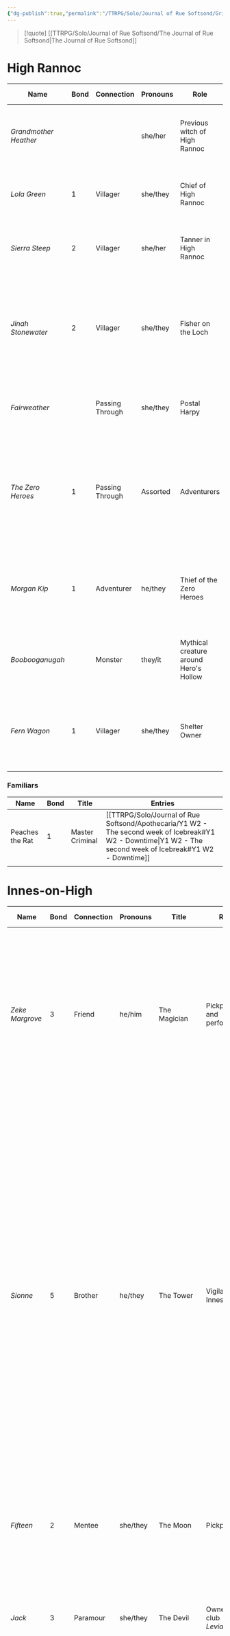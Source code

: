 ```yaml
---
{"dg-publish":true,"permalink":"/TTRPG/Solo/Journal of Rue Softsond/Grimoire/1. Personae Dramaticae/"}
---
```


> [!quote] [[TTRPG/Solo/Journal of Rue Softsond/The Journal of Rue Softsond\|The Journal of Rue Softsond]]

# High Rannoc
| Name | Bond | Connection | Pronouns | Role | Age (Actual) | Personality | Race | Appearance | Note | Entries |
| ---- | ---- | ---- | ---- | ---- | ---- | ---- | ---- | ---- | ---- | ---- |
| *Grandmother Heather* |  |  | she/her | Previous witch of High Rannoc | 80s |  |  |  |  | [[TTRPG/Solo/Journal of Rue Softsond/Apothecaria/Y1 W1 - First week of Icebreak#Downtime\|Y1 W1 - First week of Icebreak#Downtime]] |
| *Lola Green* | 1 | Villager | she/they | Chief of High Rannoc | late 30s (175) |  | Half-elf |  |  | [[TTRPG/Solo/Journal of Rue Softsond/Apothecaria/Y1 W1 - First week of Icebreak\|Y1 W1 - First week of Icebreak]] |
| *Sierra Steep* | 2 | Villager | she/her | Tanner in High Rannoc | 50s (537) |  | Elf |  |  | [[TTRPG/Solo/Journal of Rue Softsond/Apothecaria/Y0 W1 - The last week of Frostbite\|Y0 W1 - The last week of Frostbite]] |
| *Jinah Stonewater* | 2 | Villager | she/they | Fisher on the Loch | early 40s (220) |  | Dwarf |  |  | [[TTRPG/Solo/Journal of Rue Softsond/Apothecaria/Y0 W1 - The last week of Frostbite\|Y0 W1 - The last week of Frostbite]]<br>[[TTRPG/Solo/Journal of Rue Softsond/Apothecaria/Y1 W1 - First week of Icebreak\|Y1 W1 - First week of Icebreak]] |
| *Fairweather* |  | Passing Through | she/they | Postal Harpy |  | Efficient and crass | Harpy |  |  | [[TTRPG/Solo/Journal of Rue Softsond/Apothecaria/Y1 W1 - First week of Icebreak\|Y1 W1 - First week of Icebreak]] |
| *The Zero Heroes* | 1 | Passing Through | Assorted | Adventurers | Assorted | Well-meaning and energetic | Assorted | Rough and patchwork | Hunting the Boobooganugah yearly | [[TTRPG/Solo/Journal of Rue Softsond/Apothecaria/Y1 W1 - First week of Icebreak\|Y1 W1 - First week of Icebreak]]<br>[[TTRPG/Solo/Journal of Rue Softsond/Apothecaria/Y1 W1 - First week of Icebreak#Downtime\|Y1 W1 - First week of Icebreak#Downtime]] |
| *Morgan Kip* | 1 | Adventurer | he/they | Thief of the Zero Heroes | late 20s | impatient, lucky | Dragonborn | Dark leathers |  | [[TTRPG/Solo/Journal of Rue Softsond/Apothecaria/Y1 W2 - The second week of Icebreak#Y1 W2 - Ailment\|Y1 W2 - The second week of Icebreak#Y1 W2 - Ailment]] |
| *Boobooganugah* |  | Monster | they/it | Mythical creature around Hero's Hollow |  |  | Creature | Cat-sized, dark fur | Fur absorbs magic, creating the best invisibility cloaks | [[TTRPG/Solo/Journal of Rue Softsond/Apothecaria/Y1 W1 - First week of Icebreak#Downtime\|Y1 W1 - First week of Icebreak#Downtime]] |
| *Fern Wagon* | 1 | Villager | she/they | Shelter Owner | 40s | patient, deliberate | Human |  |  | [[TTRPG/Solo/Journal of Rue Softsond/Apothecaria/Y1 W2 - The second week of Icebreak#Y1 W2 - Downtime\|Y1 W2 - The second week of Icebreak#Y1 W2 - Downtime]] |

### Familiars
| Name | Bond | Title | Entries |
| ---- | ---- | ---- | ---- |
| Peaches the Rat | 1 | Master Criminal | [[TTRPG/Solo/Journal of Rue Softsond/Apothecaria/Y1 W2 - The second week of Icebreak#Y1 W2 - Downtime\|Y1 W2 - The second week of Icebreak#Y1 W2 - Downtime]] |
|  |  |  |  |

# Innes-on-High
| Name | Bond | Connection | Pronouns | Title | Role | Age (Actual) | Personality | Race | Appearance | Note | Entries |
| ---- | ---- | ---- | ---- | ---- | ---- | ---- | ---- | ---- | ---- | ---- | ---- |
| *Zeke Margrove* | 3 | Friend | he/him | The Magician | Pickpocket and performer | 20s | Confident, brilliant, flamboyant, self-obsessed | Human | Dresses like Howl | Ornate spellcasting | [[TTRPG/Solo/Journal of Rue Softsond/Koriko - The Year in Innes-on-High/02. Arrival#The Magician\|02. Arrival#The Magician]]<br>[[TTRPG/Solo/Journal of Rue Softsond/Koriko - The Year in Innes-on-High/03. Spring#The Spiralling Magician\|03. Spring#The Spiralling Magician]]<br>[[TTRPG/Solo/Journal of Rue Softsond/Koriko - The Year in Innes-on-High/07. Year's End#Nine of Cups\|07. Year's End#Nine of Cups]] |
| *Sionne* | 5 | Brother | he/they | The Tower | Vigilante in Innes | early 30s | Brooding, intense, burdened, valorous | Monstrous | Jagged scar, missing fingers, linen cowl, combat boots | Skilled at martial arts<br>Takes care of *Fifteen* | [[TTRPG/Solo/Journal of Rue Softsond/Koriko - The Year in Innes-on-High/03. Spring#Five of Wands\|03. Spring#Five of Wands]]<br>[[TTRPG/Solo/Journal of Rue Softsond/Koriko - The Year in Innes-on-High/03. Spring#Justice At Risk\|03. Spring#Justice At Risk]]<br>[[TTRPG/Solo/Journal of Rue Softsond/Koriko - The Year in Innes-on-High/03. Spring#The Tower\|03. Spring#The Tower]]<br>[[TTRPG/Solo/Journal of Rue Softsond/Koriko - The Year in Innes-on-High/04. Summer#The Patrolling Tower\|04. Summer#The Patrolling Tower]]<br>[[TTRPG/Solo/Journal of Rue Softsond/Koriko - The Year in Innes-on-High/05. Autumn#The Broken Tower\|05. Autumn#The Broken Tower]]<br>[[TTRPG/Solo/Journal of Rue Softsond/Koriko - The Year in Innes-on-High/06. Winter#The Tower Rests\|06. Winter#The Tower Rests]]<br>[[TTRPG/Solo/Journal of Rue Softsond/Koriko - The Year in Innes-on-High/07. Year's End#The Tower Found\|07. Year's End#The Tower Found]] |
| *Fifteen* | 2 | Mentee | she/they | The Moon | Pickpocket | late teens | Angry, tender, misunderstood | Monstrous | Strange markings, trembling fingers, long black hair, hollow eyes, black hoodie | Formed and escaped from an experiment | [[TTRPG/Solo/Journal of Rue Softsond/Koriko - The Year in Innes-on-High/03. Spring#The Moon\|03. Spring#The Moon]] |
| *Jack* | 3 | Paramour | she/they | The Devil | Owner of club *Leviathan* | late 30s | Alluring, dramatic, radical, unashamed |  | Intense gaze, dark lipstick, leather jacket, fishnet stockings | Calling for radical love, surrounded by controversy | [[TTRPG/Solo/Journal of Rue Softsond/Koriko - The Year in Innes-on-High/04. Summer#The Devil\|04. Summer#The Devil]]<br>[[TTRPG/Solo/Journal of Rue Softsond/Koriko - The Year in Innes-on-High/07. Year's End#Queen of Wands\|07. Year's End#Queen of Wands]] |
| *Hanami* | 4 | Patient | he/him | Death | Retiree | late 50s | Grieving a destiny, shaken, despairing, yet resolute | Human changed | Rough hands, old muscle, embroidered knitwear, a strange ring | Was the one to defeat *Silver* | [[TTRPG/Solo/Journal of Rue Softsond/Koriko - The Year in Innes-on-High/03. Spring#Three of Swords\|03. Spring#Three of Swords]]<br>[[TTRPG/Solo/Journal of Rue Softsond/Koriko - The Year in Innes-on-High/05. Autumn#Death\|05. Autumn#Death]]<br>[[TTRPG/Solo/Journal of Rue Softsond/Koriko - The Year in Innes-on-High/05. Autumn#Rest\|05. Autumn#Rest]]<br>[[TTRPG/Solo/Journal of Rue Softsond/Koriko - The Year in Innes-on-High/07. Year's End#Death Weeps\|07. Year's End#Death Weeps]] |
| *Solwake* | 5 | Guide | they/them | The Hierophant | Used to run *Sol's Chai* | 50s | Monastic, seasoned, reserved, insightful |  | Warm smile, dark circular glasses, neckerchief, woven hat, well-worn boots | Has a tame ferret named *Boots* | [[TTRPG/Solo/Journal of Rue Softsond/Koriko - The Year in Innes-on-High/02. Arrival#The Hierophant\|02. Arrival#The Hierophant]]<br>[[TTRPG/Solo/Journal of Rue Softsond/Koriko - The Year in Innes-on-High/02. Arrival#Rest\|02. Arrival#Rest]]<br>[[TTRPG/Solo/Journal of Rue Softsond/Koriko - The Year in Innes-on-High/03. Spring#The Broken Hierophant\|03. Spring#The Broken Hierophant]]<br>[[TTRPG/Solo/Journal of Rue Softsond/Koriko - The Year in Innes-on-High/04. Summer#The Hierophant Cooks\|04. Summer#The Hierophant Cooks]]<br>[[TTRPG/Solo/Journal of Rue Softsond/Koriko - The Year in Innes-on-High/05. Autumn#The Hierophant Rituals\|05. Autumn#The Hierophant Rituals]]<br>[[TTRPG/Solo/Journal of Rue Softsond/Koriko - The Year in Innes-on-High/06. Winter#The Hierophant Rests\|06. Winter#The Hierophant Rests]]<br>[[TTRPG/Solo/Journal of Rue Softsond/Koriko - The Year in Innes-on-High/07. Year's End#Nine of Cups\|07. Year's End#Nine of Cups]] |
| *Saejong Park* | 5 | Crush | they/them | Justice | Lawyer in Innes | late 20s | Crusading, studious, steadfast, occasionally impulsive | Elf | Fierce brows, neat makeup, white scarf, red waistcoat | Took down a corrupt politican | [[TTRPG/Solo/Journal of Rue Softsond/Koriko - The Year in Innes-on-High/02. Arrival#Justice\|02. Arrival#Justice]]<br>[[TTRPG/Solo/Journal of Rue Softsond/Koriko - The Year in Innes-on-High/03. Spring#Justice At Risk\|03. Spring#Justice At Risk]]<br>[[TTRPG/Solo/Journal of Rue Softsond/Koriko - The Year in Innes-on-High/04. Summer#Justice Talks\|04. Summer#Justice Talks]]<br>[[TTRPG/Solo/Journal of Rue Softsond/Koriko - The Year in Innes-on-High/05. Autumn#Justice Rests\|05. Autumn#Justice Rests]]<br>[[TTRPG/Solo/Journal of Rue Softsond/Koriko - The Year in Innes-on-High/06. Winter#Justice Enacted\|06. Winter#Justice Enacted]] |
| *Kiel Minuet* | 5 | Fellow witch | he/them | Temperance | Journeyman Witch of Lowham | 30s | Composed, quiet, thoughtful, sometimes slow to act<br> | Minotaur | Gentle voice, curly hair, rollneck sweater, leather notebook | Passionate about myths and legends<br>Was a librarian in Innes | [[TTRPG/Solo/Journal of Rue Softsond/Koriko - The Year in Innes-on-High/02. Arrival#Temperance\|02. Arrival#Temperance]]<br>[[TTRPG/Solo/Journal of Rue Softsond/Koriko - The Year in Innes-on-High/05. Autumn#Six of Cups\|05. Autumn#Six of Cups]]<br>[[TTRPG/Solo/Journal of Rue Softsond/Apothecaria/Y1 W1 - First week of Icebreak\|Y1 W1 - First week of Icebreak]] |
| *The Tumbling Tankards* | 3 | Passing Through | Assorted |  | Travelling theatre troupe | Assorted | Friendly, always ready to perform | Assorted | Bright colours and layers of silk |  | [[TTRPG/Solo/Journal of Rue Softsond/Koriko - The Year in Innes-on-High/01. Departure#Entering Innes-on-High\|01. Departure#Entering Innes-on-High]]<br>[[TTRPG/Solo/Journal of Rue Softsond/Koriko - The Year in Innes-on-High/06. Winter#Three of Coins\|06. Winter#Three of Coins]]<br>[[TTRPG/Solo/Journal of Rue Softsond/Koriko - The Year in Innes-on-High/07. Year's End#Nine of Cups\|07. Year's End#Nine of Cups]] |
| *Maestro Toss* | 2 | Passing Through | he/him | Maestro | Leader of the Tumbling Tankards | 60s | Kind, visionary | Human |  |  | [[TTRPG/Solo/Journal of Rue Softsond/Koriko - The Year in Innes-on-High/01. Departure#Entering Innes-on-High\|01. Departure#Entering Innes-on-High]] |
| *Wan Yves* | 1 | Passing Through | he/him | Actor |  | 20s |  |  |  |  | [[TTRPG/Solo/Journal of Rue Softsond/Koriko - The Year in Innes-on-High/06. Winter#Three of Coins\|06. Winter#Three of Coins]] |
| *Nyx Frost* | 1 | Passing Through | he/they | Actor and Artist |  | 20s |  |  |  |  | [[TTRPG/Solo/Journal of Rue Softsond/Koriko - The Year in Innes-on-High/06. Winter#Three of Coins\|06. Winter#Three of Coins]] |
| *Khiom* | 1 | Passing Through | he/they |  | Travelling bard | 20s | Generous, curious, charismatic, engaging | Elf | Dresses like Jaskier |  | [[TTRPG/Solo/Journal of Rue Softsond/Koriko - The Year in Innes-on-High/01. Departure#The Journey\|01. Departure#The Journey]]<br>[[TTRPG/Solo/Journal of Rue Softsond/Apothecaria/Y1 W1 - First week of Icebreak\|Y1 W1 - First week of Icebreak]] |
| *Silver* |  |  | he/they |  | Previous witch of Innes | 40s | Ambitious, callous, fixated | Human |  | Cursed the city two years ago |  |
| *Farmer Green* | 1 | Villager | he/him |  | Farmer | 50s |  | Human |  | Married to *Niamh Green* | [[TTRPG/Solo/Journal of Rue Softsond/Koriko - The Year in Innes-on-High/02. Arrival#King of Cups\|02. Arrival#King of Cups]]<br>[[TTRPG/Solo/Journal of Rue Softsond/Koriko - The Year in Innes-on-High/04. Summer#Two of Cups\|04. Summer#Two of Cups]] |
| *Pandora Vine* | 1 | Villager | she/her |  | Passed on | 90s |  | Human |  | Passed away peacefully | [[TTRPG/Solo/Journal of Rue Softsond/Koriko - The Year in Innes-on-High/02. Arrival#Ten of Swords\|02. Arrival#Ten of Swords]] |
| *Knifegut* |  | Monster | they/it |  | Passed on |  |  |  |  | Sionne managed to kill it | [[TTRPG/Solo/Journal of Rue Softsond/Koriko - The Year in Innes-on-High/03. Spring#Five of Wands\|03. Spring#Five of Wands]] |
| *Lorelei Raime* | 3 | Villager | she/her |  | Debutant | 40s |  | Human |  |  | [[TTRPG/Solo/Journal of Rue Softsond/Koriko - The Year in Innes-on-High/03. Spring#Queen of Cups\|03. Spring#Queen of Cups]]<br>[[TTRPG/Solo/Journal of Rue Softsond/Koriko - The Year in Innes-on-High/05. Autumn#King of Coins\|05. Autumn#King of Coins]] |
| *Windfall* | 2 | Occult society | Assorted |  |  | Assorted |  | Assorted |  |  | [[TTRPG/Solo/Journal of Rue Softsond/Koriko - The Year in Innes-on-High/04. Summer#Knight of Swords\|04. Summer#Knight of Swords]]<br>[[TTRPG/Solo/Journal of Rue Softsond/Koriko - The Year in Innes-on-High/05. Autumn#Eight of Coins\|05. Autumn#Eight of Coins]] |
| *Niamh Green* | 2 | Villager |  |  | Fruit seller in the *Clamber Markets* |  |  | Human |  | Married to *Farmer Green* | [[TTRPG/Solo/Journal of Rue Softsond/Koriko - The Year in Innes-on-High/04. Summer#Two of Cups\|04. Summer#Two of Cups]]<br>[[TTRPG/Solo/Journal of Rue Softsond/Koriko - The Year in Innes-on-High/04. Summer#The Fascinated World\|04. Summer#The Fascinated World]] |
| *The Hinter Family* | 1 | Villagers | Assorted |  |  |  |  |  |  |  | [[TTRPG/Solo/Journal of Rue Softsond/Koriko - The Year in Innes-on-High/06. Winter#Five of Coins\|06. Winter#Five of Coins]] |
| *The Kraven* | 1 | Monster | they/it |  | Creature within the *Hidden Waters* |  |  | Creature |  |  | [[TTRPG/Solo/Journal of Rue Softsond/Koriko - The Year in Innes-on-High/06. Winter#The World Revealed\|06. Winter#The World Revealed]] |
| *The Warped Reflection* |  | Monster | they/it |  | A shapeshifter of concepts and places |  |  | Creature |  |  | [[TTRPG/Solo/Journal of Rue Softsond/Koriko - The Year in Innes-on-High/07. Year's End#The World Protected\|07. Year's End#The World Protected]] |

# Karikaya
| Name | Bond | Pronouns | Title | Current Role | Age (Actual) | Personality | Race | Appearance | Note | Entries |
| ---- | ---- | ---- | ---- | ---- | ---- | ---- | ---- | ---- | ---- | ---- |
| *Caroway Nook* | 5 | he/they | Oldest friend | Journeyman blacksmith in Reilon | 20s | Sarcastic, headstrong, protective, ambitious | Tiefling | Strong hands, sharp teeth, steady shoulders | Enjoys card games | [[TTRPG/Solo/Journal of Rue Softsond/Koriko - The Year in Innes-on-High/01. Departure#T Minus One\|01. Departure#T Minus One]]<br>[[TTRPG/Solo/Journal of Rue Softsond/Koriko - The Year in Innes-on-High/01. Departure#A Feast\|01. Departure#A Feast]]<br>[[TTRPG/Solo/Journal of Rue Softsond/Koriko - The Year in Innes-on-High/07. Year's End#Knight of Cups\|07. Year's End#Knight of Cups]] |
| *Aunty Winnow* | 5 | she/they | First mentor | Witch of Karikaya | 50s | Playful, with a cunning mind | Elf |  | Mother's first love | [[TTRPG/Solo/Journal of Rue Softsond/Koriko - The Year in Innes-on-High/01. Departure\|01. Departure]] |
| *Tamar Si* | 5 | she/her | Mother | Woodworker | 50s | Genuine, vivacious | Elf |  | Used to be an adventurer | [[TTRPG/Solo/Journal of Rue Softsond/Koriko - The Year in Innes-on-High/01. Departure#A Feast\|01. Departure#A Feast]] |
| *Jedidiah Softsond* | 5 | he/him | Father | Woodworker | 50s | Clever, enthusiastic, soft-spoken, kind and stern | Human |  | Full of world-weary advice | [[TTRPG/Solo/Journal of Rue Softsond/Koriko - The Year in Innes-on-High/01. Departure#A Feast\|01. Departure#A Feast]] |
| *Barji* | 1 | he/him | Villager | Fisher | 30s | Quiet | Human |  | Marcus' husband | [[TTRPG/Solo/Journal of Rue Softsond/Koriko - The Year in Innes-on-High/01. Departure#T Minus Two\|01. Departure#T Minus Two]] |
| *Marcus* | 1 | he/they | Villager | Fisher | 30s | Playful | Human |  | Barji's husband | [[TTRPG/Solo/Journal of Rue Softsond/Koriko - The Year in Innes-on-High/01. Departure#T Minus Two\|01. Departure#T Minus Two]] |
| *Sarah Wren* | 1 | she/her | Family friend | Weaver | 60s | Helpful | Centaur |  |  | [[TTRPG/Solo/Journal of Rue Softsond/Koriko - The Year in Innes-on-High/01. Departure#Entering Innes-on-High\|01. Departure#Entering Innes-on-High]] |
